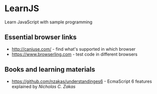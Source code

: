 # LearnJS
Learn JavaScript with sample programming

## Essential browser links
* http://caniuse.com/ - find what's supported in which browser
* https://www.browserling.com - test code in different browsers


## Books and learning materials
* https://github.com/nzakas/understandinges6 - EcmaScript 6 features explained by _Nicholas C. Zakas_
